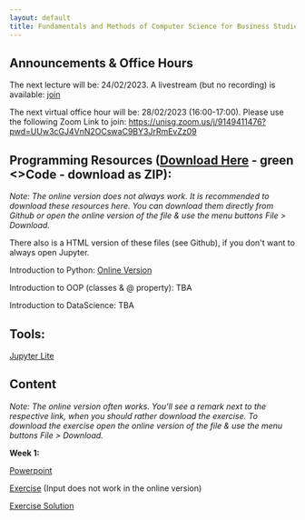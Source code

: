 ```yaml
---
layout: default
title: Fundamentals and Methods of Computer Science for Business Studies - Exercises, Group 2
---
```


## Announcements & Office Hours

The next lecture will be: 24/02/2023. A livestream (but no recording) is available: [join](https://unisg.zoom.us/j/68006322170?pwd=YjdscTk0bTVCZDVRVWFlQmFoTnJsUT09)

The next virtual office hour will be: 28/02/2023 (16:00-17:00). Please use the following Zoom Link to join: https://unisg.zoom.us/j/9149411476?pwd=UUw3cGJ4VnN2OCswaC9BY3JrRmEvZz09


## Programming Resources ([Download Here](https://github.com/DomBBB/dombbb.github.io/) - green <>Code - download as ZIP):

_Note: The online version does not always work. It is recommended to download these resources here. You can download them directly from Github or open the online version of the file & use the menu buttons File > Download._

There also is a HTML version of these files (see Github), if you don't want to always open Jupyter.

Introduction to Python: [Online Version](https://dombbb.github.io/cs-fs23/lab?path=repetition%2FGMI+2022+-+Introduction+to+Python.ipynb)

Introduction to OOP (classes & @ property): TBA

Introduction to DataScience: TBA
    

## Tools:

[Jupyter Lite](https://dombbb.github.io/cs-fs23)


## Content

_Note: The online version often works. You'll see a remark next to the respective link, when you should rather download the exercise. To download the exercise open the online version of the file & use the menu buttons File > Download._

**Week 1:**

[Powerpoint](https://view.officeapps.live.com/op/view.aspx?src=https://dombbb.github.io/presentation/Presentation_W1.pptx)

[Exercise](https://dombbb.github.io/cs-fs23/lab?path=weekly%2FWeek1.ipynb) (Input does not work in the online version)

[Exercise Solution](https://dombbb.github.io/cs-fs23/lab?path=weekly%2FWeek1_Solution.ipynb)



